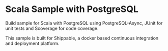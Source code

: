 Scala Sample with PostgreSQL
=================

Build sample for Scala with PostgreSQL using PostgreSQL-Async, JUnit for unit tests and Scoverage for code coverage.

This sample is built for Shippable, a docker based continuous integration and deployment platform.
